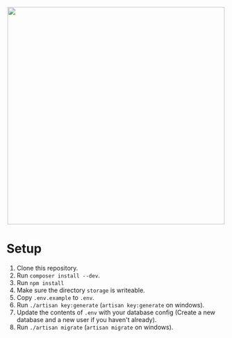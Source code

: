 <p align="center">
  <a href="https://gw2hero.es/">
    <img src="https://io.darthmaim-cdn.de/gw2heroes/assets/logo.png" width="500">
  </a>
</p>

# Setup

1. Clone this repository.
2. Run `composer install --dev`.
3. Run `npm install`
4. Make sure the directory `storage` is writeable.
5. Copy `.env.example` to `.env`.
6. Run `./artisan key:generate` (`artisan key:generate` on windows).
7. Update the contents of `.env` with your database config (Create a new database and a new user if you haven't already).
8. Run `./artisan migrate` (`artisan migrate` on windows).
